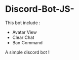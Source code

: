 # Discord-Bot-JS-
This bot include : 

- Avatar View
- Clear Chat 
- Ban Command


A simple discord bot ! 
